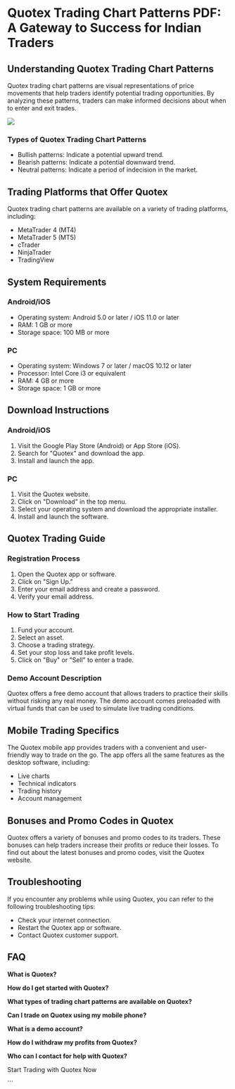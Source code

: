 # Quotex Trading Chart Patterns PDF: A Gateway to Success for Indian Traders

## Understanding Quotex Trading Chart Patterns

Quotex trading chart patterns are visual representations of price
movements that help traders identify potential trading opportunities. By
analyzing these patterns, traders can make informed decisions about when
to enter and exit trades.

[![](https://static.quotex.io/files/4_en/300_250.jpg)](https://traff.sbs/brokerqxlid)

### Types of Quotex Trading Chart Patterns

-   Bullish patterns: Indicate a potential upward trend.
-   Bearish patterns: Indicate a potential downward trend.
-   Neutral patterns: Indicate a period of indecision in the market.

## Trading Platforms that Offer Quotex

Quotex trading chart patterns are available on a variety of trading
platforms, including:

-   MetaTrader 4 (MT4)
-   MetaTrader 5 (MT5)
-   cTrader
-   NinjaTrader
-   TradingView

## System Requirements

### Android/iOS

-   Operating system: Android 5.0 or later / iOS 11.0 or later
-   RAM: 1 GB or more
-   Storage space: 100 MB or more

### PC

-   Operating system: Windows 7 or later / macOS 10.12 or later
-   Processor: Intel Core i3 or equivalent
-   RAM: 4 GB or more
-   Storage space: 1 GB or more

## Download Instructions

### Android/iOS

1.  Visit the Google Play Store (Android) or App Store (iOS).
2.  Search for "Quotex" and download the app.
3.  Install and launch the app.

### PC

1.  Visit the Quotex website.
2.  Click on "Download" in the top menu.
3.  Select your operating system and download the appropriate installer.
4.  Install and launch the software.

## Quotex Trading Guide

### Registration Process

1.  Open the Quotex app or software.
2.  Click on "Sign Up."
3.  Enter your email address and create a password.
4.  Verify your email address.

### How to Start Trading

1.  Fund your account.
2.  Select an asset.
3.  Choose a trading strategy.
4.  Set your stop loss and take profit levels.
5.  Click on "Buy" or "Sell" to enter a trade.

### Demo Account Description

Quotex offers a free demo account that allows traders to practice their
skills without risking any real money. The demo account comes preloaded
with virtual funds that can be used to simulate live trading conditions.

## Mobile Trading Specifics

The Quotex mobile app provides traders with a convenient and
user-friendly way to trade on the go. The app offers all the same
features as the desktop software, including:

-   Live charts
-   Technical indicators
-   Trading history
-   Account management

## Bonuses and Promo Codes in Quotex

Quotex offers a variety of bonuses and promo codes to its traders. These
bonuses can help traders increase their profits or reduce their losses.
To find out about the latest bonuses and promo codes, visit the Quotex
website.

## Troubleshooting

If you encounter any problems while using Quotex, you can refer to the
following troubleshooting tips:

-   Check your internet connection.
-   Restart the Quotex app or software.
-   Contact Quotex customer support.

## FAQ

**What is Quotex?**

**How do I get started with Quotex?**

**What types of trading chart patterns are available on Quotex?**

**Can I trade on Quotex using my mobile phone?**

**What is a demo account?**

**How do I withdraw my profits from Quotex?**

**Who can I contact for help with Quotex?**

Start Trading with Quotex Now

\`\`\`

